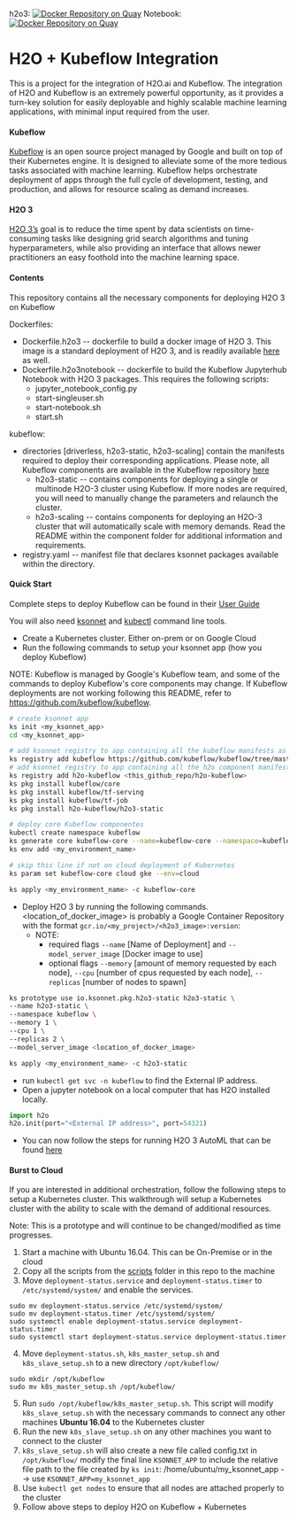 h2o3: [![Docker Repository on Quay](https://quay.io/repository/fjudith/h2o3/status "Docker Repository on Quay")](https://quay.io/repository/fjudith/h2o3) Notebook: [![Docker Repository on Quay](https://quay.io/repository/fjudith/h2o-kubeflow-notebook/status "Docker Repository on Quay")](https://quay.io/repository/fjudith/h2o-kubeflow-notebook)

# H2O + Kubeflow Integration

This is a project for the integration of H2O.ai and Kubeflow. The integration of H2O and Kubeflow is an extremely powerful opportunity, as it provides a turn-key solution for easily deployable and highly scalable machine learning applications, with minimal input required from the user.

#### Kubeflow
[Kubeflow](https://github.com/kubeflow/kubeflow) is an open source project managed by Google and built on top of their Kubernetes engine. It is designed to alleviate some of the more tedious tasks associated with machine learning. Kubeflow helps orchestrate deployment of apps through the full cycle of development, testing, and production, and allows for resource scaling as demand increases.

#### H2O 3
[H2O 3’s](http://docs.h2o.ai/h2o/latest-stable/h2o-docs/index.html) goal is to reduce the time spent by data scientists on time-consuming tasks like designing grid search algorithms and tuning hyperparameters, while also providing an interface that allows newer practitioners an easy foothold into the machine learning space.

#### Contents
This repository contains all the necessary components for deploying H2O 3 on Kubeflow

Dockerfiles:
- Dockerfile.h2o3 -- dockerfile to build a docker image of H2O 3. This image is a standard deployment of H2O 3, and is readily available [here](https://github.com/h2oai/h2o-3/blob/master/Dockerfile) as well.
- Dockerfile.h2o3notebook -- dockerfile to build the Kubeflow Jupyterhub Notebook with H2O 3 packages. This requires the following scripts:
  - jupyter_notebook_config.py
  - start-singleuser.sh
  - start-notebook.sh
  - start.sh

kubeflow:
- directories [driverless, h2o3-static, h2o3-scaling] contain the manifests required to deploy their corresponding applications. Please note, all Kubeflow components are available in the Kubeflow repository [here](https://github.com/kubeflow/kubeflow)
  - h2o3-static -- contains components for deploying a single or multinode H2O-3 cluster using Kubeflow. If more nodes are required, you will need to manually change the parameters and relaunch the cluster.
  - h2o3-scaling -- contains components for deploying an H2O-3 cluster that will automatically scale with memory demands. Read the README within the component folder for additional information and requirements.  
- registry.yaml -- manifest file that declares ksonnet packages available within the directory.


#### Quick Start
Complete steps to deploy Kubeflow can be found in their [User Guide](https://github.com/kubeflow/kubeflow/blob/master/user_guide.md)

You will also need [ksonnet](https://ksonnet.io) and [kubectl](https://kubernetes.io/docs/tasks/tools/install-kubectl/) command line tools.

- Create a Kubernetes cluster. Either on-prem or on Google Cloud
- Run the following commands to setup your ksonnet app (how you deploy Kubeflow)

NOTE: Kubeflow is managed by Google's Kubeflow team, and some of the commands to deploy Kubeflow's core components may change. If Kubeflow deployments are not working following this README, refer to https://github.com/kubeflow/kubeflow.

```bash
# create ksonnet app
ks init <my_ksonnet_app>
cd <my_ksonnet_app>

# add ksonnet registry to app containing all the kubeflow manifests as maintained by Google Kubeflow team
ks registry add kubeflow https://github.com/kubeflow/kubeflow/tree/master/kubeflow
# add ksonnet registry to app containing all the h2o component manifests
ks registry add h2o-kubeflow <this_github_repo/h2o-kubeflow>
ks pkg install kubeflow/core
ks pkg install kubeflow/tf-serving
ks pkg install kubeflow/tf-job
ks pkg install h2o-kubeflow/h2o3-static

# deploy core Kubeflow componentes
kubectl create namespace kubeflow
ks generate core kubeflow-core --name=kubeflow-core --namespace=kubeflow
ks env add <my_environment_name>

# skip this line if not on cloud deployment of Kubernetes
ks param set kubeflow-core cloud gke --env=cloud

ks apply <my_environment_name> -c kubeflow-core
```

- Deploy H2O 3 by running the following commands. <location_of_docker_image> is probably a Google Container Repository with the format `gcr.io/<my_project>/<h2o3_image>:version`:
  - NOTE:
    - required flags `--name` [Name of Deployment] and `--model_server_image` [Docker image to use]
    - optional flags `--memory` [amount of memory requested by each node], `--cpu` [number of cpus requested by each node], `--replicas` [number of nodes to spawn]

```bash
ks prototype use io.ksonnet.pkg.h2o3-static h2o3-static \
--name h2o3-static \
--namespace kubeflow \
--memory 1 \
--cpu 1 \
--replicas 2 \
--model_server_image <location_of_docker_image>

ks apply <my_environment_name> -c h2o3-static
```
- run `kubectl get svc -n kubeflow` to find the External IP address.
- Open a jupyter notebook on a local computer that has H2O installed locally.

```python
import h2o
h2o.init(port="<External IP address>", port=54321)
```
- You can now follow the steps for running H2O 3 AutoML that can be found [here](http://docs.h2o.ai/h2o/latest-stable/h2o-docs/automl.html)

#### Burst to Cloud

If you are interested in additional orchestration, follow the following steps to setup a Kubernetes cluster. This walkthrough will setup a Kubernetes cluster with the ability to scale with the demand of additional resources.

Note: This is a prototype and will continue to be changed/modified as time progresses.

1. Start a machine with Ubuntu 16.04. This can be On-Premise or in the cloud
2. Copy all the scripts from the [scripts](https://github.com/h2oai/h2o-kubeflow/tree/master/scripts) folder in this repo to the machine
3. Move `deployment-status.service` and `deployment-status.timer` to `/etc/systemd/system/` and enable the services.
 ```
 sudo mv deployment-status.service /etc/systemd/system/
 sudo mv deployment-status.timer /etc/systemd/system/
 sudo systemctl enable deployment-status.service deployment-status.timer
 sudo systemctl start deployment-status.service deployment-status.timer
 ```
4. Move `deployment-status.sh`, `k8s_master_setup.sh` and `k8s_slave_setup.sh` to a new directory `/opt/kubeflow/`
```
sudo mkdir /opt/kubeflow
sudo mv k8s_master_setup.sh /opt/kubeflow/
```
5. Run `sudo /opt/kubeflow/k8s_master_setup.sh`. This script will modify `k8s_slave_setup.sh` with the necessary commands to connect any other machines __Ubuntu 16.04__ to the Kubernetes cluster
6. Run the new `k8s_slave_setup.sh` on any other machines you want to connect to the cluster
7. `k8s_slave_setup.sh` will also create a new file called config.txt in `/opt/kubeflow/` modify the final line `KSONNET_APP` to include the relative file path to the file created by `ks init`: /home/ubuntu/my_ksonnet_app --> use `KSONNET_APP=my_ksonnet_app`
8. Use `kubectl get nodes` to ensure that all nodes are attached properly to the cluster
9. Follow above steps to deploy H2O on Kubeflow + Kubernetes
